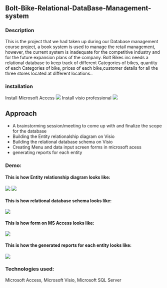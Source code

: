 ## Bolt-Bike-Relational-DataBase-Management-system

### Description
This is the project that we had taken up during our Database management course project, a book system is used to manage the retail management, however, the current system is inadequate for the competitive industry and for the future expansion plans of the company. Bolt Bikes inc needs a relational database to keep track of different Categories of bikes, quantity of each Categories of bike, prices of each bike,customer details for all the three stores located at different locations..

### installation
Install Microsoft Access ![](https://www.microsoft.com/en-us/microsoft-365/access)
Install visio professional ![](https://www.microsoft.com/en-us/microsoft-365/p/visio-professional-2019/cfq7ttc0k7cg?activetab=pivot%3aoverviewtab)

## Approach
* A brainstorming session/meeting to come up with and finalize the scope for the database
* Building the Entity relationalship diagram on Visio
* Building the relational database schema on Visio
* Creating Menu and data input screen forms in microsoft acess
* generating reports for each entity

### Demo:
#### This is how Entity relationship diagram looks like:
![](https://github.com/pratheepknadar/Bolt-Bike-Relational-DataBase-Management-system/blob/master/Images/1.jpg)
![](https://github.com/pratheepknadar/Bolt-Bike-Relational-DataBase-Management-system/blob/master/Images/2.jpg)
#### This is how relational database schema looks like:
![](https://github.com/pratheepknadar/Bolt-Bike-Relational-DataBase-Management-system/blob/master/Images/3.jpg)
#### This is how form on MS Access looks like:
![](https://github.com/pratheepknadar/Bolt-Bike-Relational-DataBase-Management-system/blob/master/Images/4.jpg)
#### This is how the generated reports for each entity looks like:
![](https://github.com/pratheepknadar/Bolt-Bike-Relational-DataBase-Management-system/blob/master/Images/5.jpg)

### Technologies used: 
Microsoft Access, Microsoft Visio, Microsoft SQL Server

